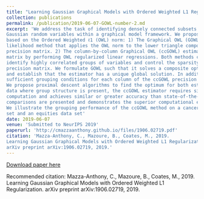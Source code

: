 ```yaml
---
title: "Learning Gaussian Graphical Models with Ordered Weighted L1 Regularization."
collection: publications
permalink: /publication/2019-06-07-GOWL-number-2.md
excerpt: 'We address the task of identifying densely connected subsets of multivariate 
Gaussian random variables within a graphical model framework. We propose two novel estimators 
based on the Ordered Weighted ℓ1 (OWL) norm: 1) The Graphical OWL (GOWL) is a penalized 
likelihood method that applies the OWL norm to the lower triangle components of the 
precision matrix. 2) The column-by-column Graphical OWL (ccGOWL) estimates the precision 
matrix by performing OWL regularized linear regressions. Both methods can simultaneously 
identify highly correlated groups of variables and control the sparsity in the resulting 
precision matrix. We formulate GOWL such that it solves a composite optimization problem 
and establish that the estimator has a unique global solution. In addition, we prove 
sufficient grouping conditions for each column of the ccGOWL precision matrix estimate. 
We propose proximal descent algorithms to find the optimum for both estimators. For synthetic 
data where group structure is present, the ccGOWL estimator requires significantly reduced 
computation and achieves similar or greater accuracy than state-of-the-art estimators. Timing 
comparisons are presented and demonstrates the superior computational efficiency of the ccGOWL. 
We illustrate the grouping performance of the ccGOWL method on a cancer gene expression data 
set and an equities data set'
date: 2019-06-07
venue: 'Submitted to NeurIPS 2019'
paperurl: 'http://cmazzaanthony.github.io/files/1906.02719.pdf'
citation: 'Mazza-Anthony, C., Mazoure, B., Coates, M., 2019. 
Learning Gaussian Graphical Models with Ordered Weighted L1 Regularization. 
arXiv preprint arXiv:1906.02719, 2019.'
---
```


[Download paper here](http://cmazzaanthony.github.io/files/1906.02719.pdf)

Recommended citation: Mazza-Anthony, C., Mazoure, B., Coates, M., 2019. 
                      Learning Gaussian Graphical Models with Ordered Weighted L1 Regularization. 
                      arXiv preprint arXiv:1906.02719, 2019.